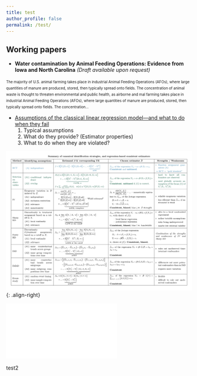 ```yaml
---
title: test
author_profile: false
permalink: /test/
---
```



## Working papers

  - **Water contamination by Animal Feeding Operations: Evidence from Iowa
and North Carolina**  *(Draft available upon request)*  
<span style="font-size:0.7em; line-height:0.7em;">
The majority of U.S. animal farming takes place in industrial Animal Feeding Operations (AFOs), where large quantities of manure are produced, stored, then typically spread onto fields. The concentration of animal waste is thought to threaten environmental and public health, as airborne and mal farming takes place in industrial Animal Feeding Operations (AFOs), where large quantities of manure are produced, stored, then typically spread onto fields. The concentration...
</span>


  - [Assumptions of the classical linear regression model—and what to do when they fail](../docs/CLRM&estimators.pdf)  
    1. Typical assumptions
    2. What do they provide? (Estimator properties)
    3. What to do when they are violated?

![image-right](/assets/images/IDstrategies_table.jpg){: .align-right}

<embed src="../docs/CLRM&estimators.pdf" type="application/pdf" />


test2

